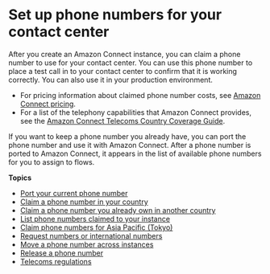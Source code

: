 # Set up phone numbers for your contact center<a name="contact-center-phone-number"></a>

After you create an Amazon Connect instance, you can claim a phone number to use for your contact center\. You can use this phone number to place a test call in to your contact center to confirm that it is working correctly\. You can also use it in your production environment\.
+ For pricing information about claimed phone number costs, see [Amazon Connect pricing](http://aws.amazon.com/connect/pricing/)\. 
+ For a list of the telephony capabilities that Amazon Connect provides, see the [Amazon Connect Telecoms Country Coverage Guide](https://d1v2gagwb6hfe1.cloudfront.net/Amazon_Connect_Telecoms_Coverage.pdf)\. 

If you want to keep a phone number you already have, you can port the phone number and use it with Amazon Connect\. After a phone number is ported to Amazon Connect, it appears in the list of available phone numbers for you to assign to flows\.

**Topics**
+ [Port your current phone number](port-phone-number.md)
+ [Claim a phone number in your country](claim-phone-number.md)
+ [Claim a phone number you already own in another country](another-country.md)
+ [List phone numbers claimed to your instance](list-claimed-phone-numbers.md)
+ [Claim phone numbers for Asia Pacific \(Tokyo\)](connect-tokyo-region.md)
+ [Request numbers or international numbers](number-request.md)
+ [Move a phone number across instances](move-phone-number-across-instances.md)
+ [Release a phone number](release-phone-number.md)
+ [Telecoms regulations](telecoms-regulations.md)